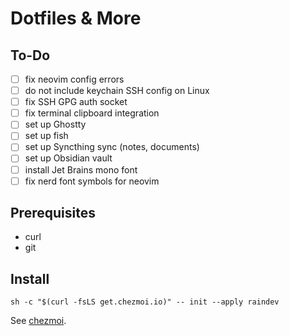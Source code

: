 Dotfiles & More
===============

To-Do
----
- [ ] fix neovim config errors
- [ ] do not include keychain SSH config on Linux
- [ ] fix SSH GPG auth socket
- [ ] fix terminal clipboard integration
- [ ] set up Ghostty
- [ ] set up fish
- [ ] set up Syncthing sync (notes, documents)
- [ ] set up Obsidian vault
- [ ] install Jet Brains mono font
- [ ] fix nerd font symbols for neovim

Prerequisites
-------------

- curl
- git

Install
-------

    sh -c "$(curl -fsLS get.chezmoi.io)" -- init --apply raindev

See [chezmoi](https://www.chezmoi.io/).
